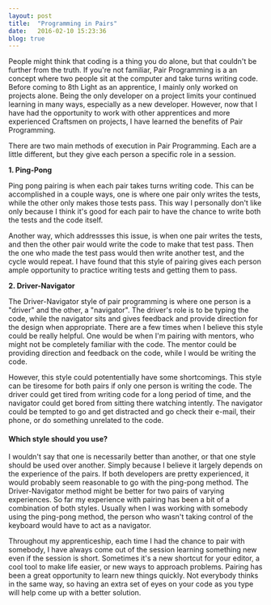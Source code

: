 ```yaml
---
layout: post
title:  "Programming in Pairs"
date:   2016-02-10 15:23:36
blog: true
---
```


People might think that coding is a thing you do alone, but that couldn't be further from the truth. If you're not familiar, Pair Programming is a an concept where two people sit at the computer and take turns writing code. Before coming to 8th Light as an apprentice, I mainly only worked on projects alone. Being the only developer on a project limits your continued learning in many ways, especially as a new developer. However, now that I have had the opportunity to work with other apprentices and more experienced Craftsmen on projects, I have learned the benefits of Pair Programming.  

There are two main methods of execution in Pair Programming. Each are a little different, but they give each person a specific role in a session.

**1. Ping-Pong**

Ping pong pairing is when each pair takes turns writing code. This can be accomplished in a couple ways, one is where one pair only writes the tests, while the other only makes those tests pass. This way I personally don't like only because I think it's good for each pair to have the chance to write both the tests and the code itself. 

Another way, which addressses this issue, is when one pair writes the tests, and then the other pair would write the code to make that test pass. Then the one who made the test pass would then write another test, and the cycle would repeat. I have found that this style of pairing gives each person ample opportunity to practice writing tests and getting them to pass.  

**2. Driver-Navigator**

The Driver-Navigator style of pair programming is where one person is a "driver" and the other, a "navigator". The driver's role is to be typing the code, while the navigator sits and gives feedback and provide direction for the design when appropriate. There are a few times when I believe this style could be really helpful. One would be when I'm pairing with mentors, who might not be completely familiar with the code. The mentor could be providing direction and feedback on the code, while I would be writing the code.

However, this style could potententially have some shortcomings. This style can be tiresome for both pairs if only one person is writing the code. The driver could get tired from writing code for a long period of time, and the navigator could get bored from sitting there watching intently. The navigator could be tempted to go and get distracted and go check their e-mail, their phone, or do something unrelated to the code.  

#### Which style should you use?

I wouldn't say that one is necessarily better than another, or that one style should be used over another. Simply because I believe it largely depends on the experience of the pairs. If both developers are pretty experienced, it would probably seem reasonable to go with the ping-pong method. The Driver-Navigator method might be better for two pairs of varying experiences. So far my experience with pairing has been a bit of a combination of both styles. Usually when I was working with somebody using the ping-pong method, the person who wasn't taking control of the keyboard would have to act as a navigator. 

Throughout my apprenticeship, each time I had the chance to pair with somebody, I have always come out of the session learning something new even if the session is short. Sometimes it's a new shortcut for your editor, a cool tool to make life easier, or new ways to approach problems. Pairing has been a great opportunity to learn new things quickly. Not everybody thinks in the same way, so having an extra set of eyes on your code as you type will help come up with a better solution. 


